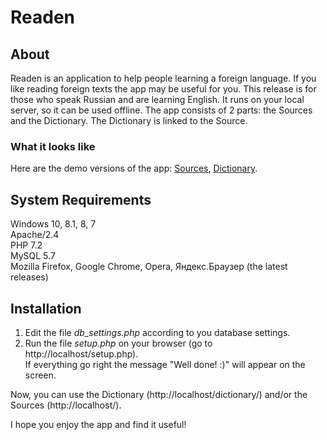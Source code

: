 # Readen

## About
Readen is an application to help people learning a foreign language. If you like reading foreign texts the app may be useful for you.
This release is for those who speak Russian and are learning English. It runs on your local server, so it can be used offline.
The app consists of 2 parts: the Sources and the Dictionary. The Dictionary is linked to the Source.

### What it looks like

Here are the demo versions of the app: [Sources](http://demo.readen.ru/), [Dictionary](http://demo.readen.ru/dictionary/).


## System Requirements
Windows 10, 8.1, 8, 7  
Apache/2.4  
PHP 7.2  
MySQL 5.7  
Mozilla Firefox, Google Chrome, Opera, Яндекс.Браузер (the latest releases)


## Installation
1. Edit the file _db_settings.php_ according to you database settings.
2. Run the file _setup.php_ on your browser (go to http://localhost/setup.php).  
   If everything go right the message "Well done! :)" will appear on the screen.  

Now, you can use the Dictionary (http://localhost/dictionary/) and/or the Sources (http://localhost/).

I hope you enjoy the app and find it useful!
